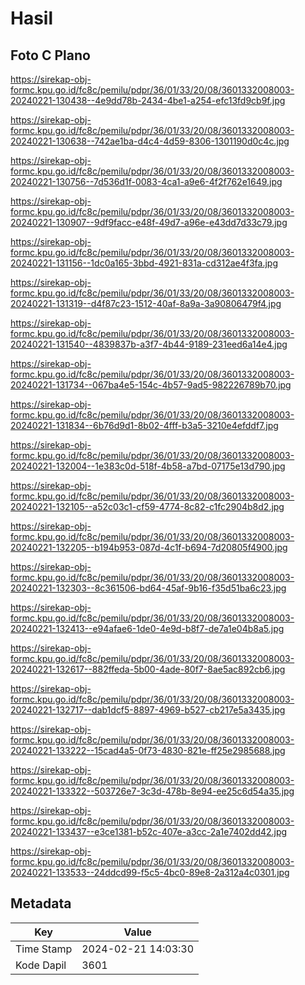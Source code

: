 # Hasil

## Foto C Plano

https://sirekap-obj-formc.kpu.go.id/fc8c/pemilu/pdpr/36/01/33/20/08/3601332008003-20240221-130438--4e9dd78b-2434-4be1-a254-efc13fd9cb9f.jpg

https://sirekap-obj-formc.kpu.go.id/fc8c/pemilu/pdpr/36/01/33/20/08/3601332008003-20240221-130638--742ae1ba-d4c4-4d59-8306-1301190d0c4c.jpg

https://sirekap-obj-formc.kpu.go.id/fc8c/pemilu/pdpr/36/01/33/20/08/3601332008003-20240221-130756--7d536d1f-0083-4ca1-a9e6-4f2f762e1649.jpg

https://sirekap-obj-formc.kpu.go.id/fc8c/pemilu/pdpr/36/01/33/20/08/3601332008003-20240221-130907--9df9facc-e48f-49d7-a96e-e43dd7d33c79.jpg

https://sirekap-obj-formc.kpu.go.id/fc8c/pemilu/pdpr/36/01/33/20/08/3601332008003-20240221-131156--1dc0a165-3bbd-4921-831a-cd312ae4f3fa.jpg

https://sirekap-obj-formc.kpu.go.id/fc8c/pemilu/pdpr/36/01/33/20/08/3601332008003-20240221-131319--d4f87c23-1512-40af-8a9a-3a90806479f4.jpg

https://sirekap-obj-formc.kpu.go.id/fc8c/pemilu/pdpr/36/01/33/20/08/3601332008003-20240221-131540--4839837b-a3f7-4b44-9189-231eed6a14e4.jpg

https://sirekap-obj-formc.kpu.go.id/fc8c/pemilu/pdpr/36/01/33/20/08/3601332008003-20240221-131734--067ba4e5-154c-4b57-9ad5-982226789b70.jpg

https://sirekap-obj-formc.kpu.go.id/fc8c/pemilu/pdpr/36/01/33/20/08/3601332008003-20240221-131834--6b76d9d1-8b02-4fff-b3a5-3210e4efddf7.jpg

https://sirekap-obj-formc.kpu.go.id/fc8c/pemilu/pdpr/36/01/33/20/08/3601332008003-20240221-132004--1e383c0d-518f-4b58-a7bd-07175e13d790.jpg

https://sirekap-obj-formc.kpu.go.id/fc8c/pemilu/pdpr/36/01/33/20/08/3601332008003-20240221-132105--a52c03c1-cf59-4774-8c82-c1fc2904b8d2.jpg

https://sirekap-obj-formc.kpu.go.id/fc8c/pemilu/pdpr/36/01/33/20/08/3601332008003-20240221-132205--b194b953-087d-4c1f-b694-7d20805f4900.jpg

https://sirekap-obj-formc.kpu.go.id/fc8c/pemilu/pdpr/36/01/33/20/08/3601332008003-20240221-132303--8c361506-bd64-45af-9b16-f35d51ba6c23.jpg

https://sirekap-obj-formc.kpu.go.id/fc8c/pemilu/pdpr/36/01/33/20/08/3601332008003-20240221-132413--e94afae6-1de0-4e9d-b8f7-de7a1e04b8a5.jpg

https://sirekap-obj-formc.kpu.go.id/fc8c/pemilu/pdpr/36/01/33/20/08/3601332008003-20240221-132617--882ffeda-5b00-4ade-80f7-8ae5ac892cb6.jpg

https://sirekap-obj-formc.kpu.go.id/fc8c/pemilu/pdpr/36/01/33/20/08/3601332008003-20240221-132717--dab1dcf5-8897-4969-b527-cb217e5a3435.jpg

https://sirekap-obj-formc.kpu.go.id/fc8c/pemilu/pdpr/36/01/33/20/08/3601332008003-20240221-133222--15cad4a5-0f73-4830-821e-ff25e2985688.jpg

https://sirekap-obj-formc.kpu.go.id/fc8c/pemilu/pdpr/36/01/33/20/08/3601332008003-20240221-133322--503726e7-3c3d-478b-8e94-ee25c6d54a35.jpg

https://sirekap-obj-formc.kpu.go.id/fc8c/pemilu/pdpr/36/01/33/20/08/3601332008003-20240221-133437--e3ce1381-b52c-407e-a3cc-2a1e7402dd42.jpg

https://sirekap-obj-formc.kpu.go.id/fc8c/pemilu/pdpr/36/01/33/20/08/3601332008003-20240221-133533--24ddcd99-f5c5-4bc0-89e8-2a312a4c0301.jpg


## Metadata

| Key        | Value               |
| ---------- | ------------------- |
| Time Stamp | 2024-02-21 14:03:30 |
| Kode Dapil | 3601                |



